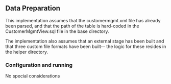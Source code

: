 ## Data Preparation

This implementation assumes that the customermgmt.xml file has already been parsed, and that the path of the table is hard-coded in the CustomerMgmtView.sql file in the base directory.

The implementation also assumes that an external stage has been built and that three custom file formats have been built-- the logic for these resides in the helper directory. 

### Configuration and running

No special considerations
